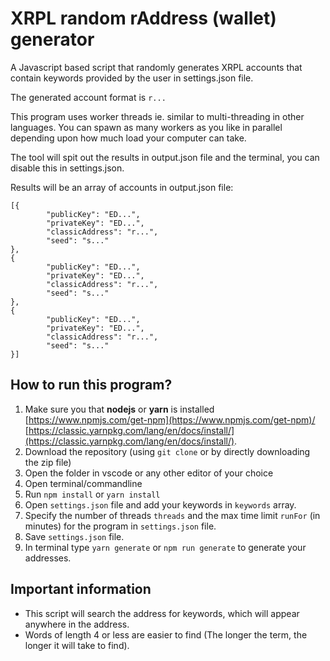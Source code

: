 # XRPL random rAddress (wallet) generator

A Javascript based script that randomly generates XRPL accounts that contain keywords provided by the user in settings.json file.

The generated account format is `r...`

This program uses worker threads ie. similar to multi-threading in other languages. You can spawn as many workers as you like in parallel depending upon how much load your computer can take.

The tool will spit out the results in output.json file and the terminal, you can disable this in settings.json.

Results will be an array of accounts in output.json file:

```
[{
        "publicKey": "ED...",
        "privateKey": "ED...",
        "classicAddress": "r...",
        "seed": "s..."
},
{
        "publicKey": "ED...",
        "privateKey": "ED...",
        "classicAddress": "r...",
        "seed": "s..."
},
{
        "publicKey": "ED...",
        "privateKey": "ED...",
        "classicAddress": "r...",
        "seed": "s..."
}]
```

## How to run this program?

1. Make sure you that **nodejs** or **yarn** is installed [https://www.npmjs.com/get-npm](https://www.npmjs.com/get-npm)/ [https://classic.yarnpkg.com/lang/en/docs/install/](https://classic.yarnpkg.com/lang/en/docs/install/).
2. Download the repository (using `git clone` or by directly downloading the zip file)
3. Open the folder in vscode or any other editor of your choice
4. Open terminal/commandline
4. Run `npm install` or `yarn install`
5. Open `settings.json` file and add your keywords in `keywords` array.
6. Specify the number of threads `threads` and the max time limit `runFor` (in minutes) for the program in `settings.json` file.
7. Save `settings.json` file.
8. In terminal type `yarn generate` or `npm run generate` to generate your addresses.

## Important information

- This script will search the address for keywords, which will appear anywhere in the address. 
- Words of length 4 or less are easier to find (The longer the term, the longer it will take to find).
